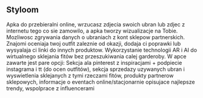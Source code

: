 ## Styloom
Apka do przebieralni online, wrzucasz zdjecia swoich ubran lub zdjec z internetu tego co sie zamowilo, a apka tworzy wizualizacje na Tobie. Mozliwosc zgrywania danych o ubraniach z kont sklepow partnerskich. 
Znajomi oceniaja twoj outfit zaleznie od okazji, dodaja ci poprawki lub wysyalaja ci linki do innych produktow. Wykorzystanie technologii AR i AI do wirtualnego sklejania fitów bez przeszukiwania calej garderoby.
W apce zawarte jest pare opcji: Sekcja ala pinterest z inspiracjami + podpiecie instagrama i tt (do ocen outfitów), sekcja sprzedazy uzywanych ubran i wyswietlenia sklejanych z tymi rzeczami fitów, produkty partnerow sklepowych, informacje o eventach online/stacjonarnie opisujace najlepsze trendy, wspolprace z influencerami
